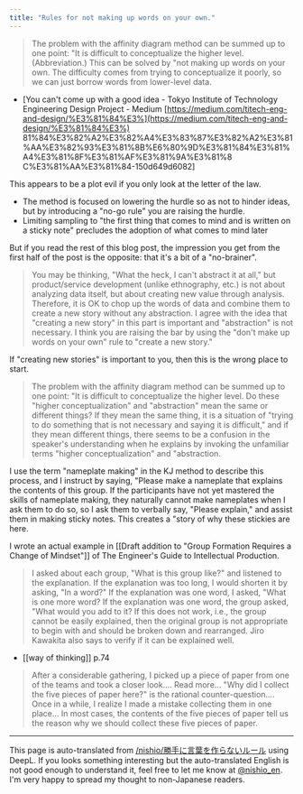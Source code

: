 ```yaml
---
title: "Rules for not making up words on your own."
---
```


> The problem with the affinity diagram method can be summed up to one point: "It is difficult to conceptualize the higher level. (Abbreviation.)
> This can be solved by "not making up words on your own. The difficulty comes from trying to conceptualize it poorly, so we can just borrow words from lower-level data.
- [You can't come up with a good idea - Tokyo Institute of Technology Engineering Design Project - Medium [https://medium.com/titech-eng-and-design/%E3%81%84%E3%](https://medium.com/titech-eng-and-design/%E3%81%84%E3%) 81%84%E3%82%A2%E3%82%A4%E3%83%87%E3%82%A2%E3%81%AA%E3%82%93%E3%81%8B%E6%80%9D%E3%81%84%E3%81%A4%E3%81%8F%E3%81%AF%E3%81%9A%E3%81%8 C%E3%81%AA%E3%81%84-150d649d6082]

This appears to be a plot evil if you only look at the letter of the law.
- The method is focused on lowering the hurdle so as not to hinder ideas, but by introducing a "no-go rule" you are raising the hurdle.
- Limiting sampling to "the first thing that comes to mind and is written on a sticky note" precludes the adoption of what comes to mind later

But if you read the rest of this blog post, the impression you get from the first half of the post is the opposite: that it's a bit of a "no-brainer".
> You may be thinking, "What the heck, I can't abstract it at all," but product/service development (unlike ethnography, etc.) is not about analyzing data itself, but about creating new value through analysis. Therefore, it is OK to chop up the words of data and combine them to create a new story without any abstraction.
I agree with the idea that "creating a new story" in this part is important and "abstraction" is not necessary. I think you are raising the bar by using the "don't make up words on your own" rule to "create a new story."

If "creating new stories" is important to you, then this is the wrong place to start.
> The problem with the affinity diagram method can be summed up to one point: "It is difficult to conceptualize the higher level.
Do these "higher conceptualization" and "abstraction" mean the same or different things?
If they mean the same thing, it is a situation of "trying to do something that is not necessary and saying it is difficult," and if they mean different things, there seems to be a confusion in the speaker's understanding when he explains by invoking the unfamiliar terms "higher conceptualization" and "abstraction.

I use the term "nameplate making" in the KJ method to describe this process, and I instruct by saying, "Please make a nameplate that explains the contents of this group. If the participants have not yet mastered the skills of nameplate making, they naturally cannot make nameplates when I ask them to do so, so I ask them to verbally say, "Please explain," and assist them in making sticky notes. This creates a "story of why these stickies are here.

I wrote an actual example in [[Draft addition to "Group Formation Requires a Change of Mindset"]] of The Engineer's Guide to Intellectual Production.
> I asked about each group, "What is this group like?" and listened to the explanation. If the explanation was too long, I would shorten it by asking, "In a word?" If the explanation was one word, I asked, "What is one more word? If the explanation was one word, the group asked, "What would you add to it?
If this does not work, i.e., the group cannot be easily explained, then the original group is not appropriate to begin with and should be broken down and rearranged. Jiro Kawakita also says to verify if it can be explained well.

- [[way of thinking]]  p.74
> After a considerable gathering, I picked up a piece of paper from one of the teams and took a closer look....
> Read more...
> "Why did I collect the five pieces of paper here?" is the rational counter-question....
> Once in a while, I realize I made a mistake collecting them in one place...
> In most cases, the contents of the five pieces of paper tell us the reason why we should collect these five pieces of paper.

---
This page is auto-translated from [/nishio/勝手に言葉を作らないルール](https://scrapbox.io/nishio/勝手に言葉を作らないルール) using DeepL. If you looks something interesting but the auto-translated English is not good enough to understand it, feel free to let me know at [@nishio_en](https://twitter.com/nishio_en). I'm very happy to spread my thought to non-Japanese readers.